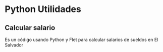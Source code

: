# Python Utilidades

## Calcular salario

Es un código usando Python y Flet para calcular salarios de sueldos en El Salvador
